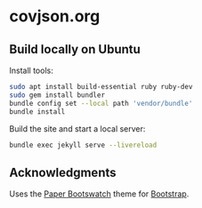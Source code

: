 # covjson.org

## Build locally on Ubuntu

Install tools:

```sh
sudo apt install build-essential ruby ruby-dev
sudo gem install bundler
bundle config set --local path 'vendor/bundle'
bundle install
```

Build the site and start a local server:

```sh
bundle exec jekyll serve --livereload
```

## Acknowledgments

Uses the [Paper Bootswatch](https://bootswatch.com/paper/) theme for [Bootstrap](http://getbootstrap.com). 